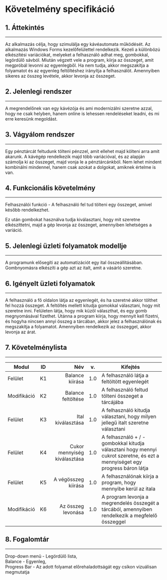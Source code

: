 # Követelmény specifikáció
## 1. Áttekintés
***

Az alkalmazás célja, hogy szimulálja egy kávéautomata működését.
Az alkalmazás Windows Forms kezelőfelülettel rendelkezik.
Kezeli a különbözú elkészítési variációkat, melyeket a felhasználó adhat meg, gombokkal, legördülő sávból.
Miután végzett vele a program, kiirja az összeget, amit megpróbál levonni az egyenlegből. Ha nem tudja, akkor megszakítja a folyamatot és az egyenleg feltöltéshez irányítja a felhasználót. Amennyiben sikeres az összeg levétele, akkor levonja az összeget.

## 2. Jelenlegi rendszer
***
A megrendelőnek van egy kávézója és ami modernizálni szeretne azzal, hogy ne csak helyben, hanem online is lehessen rendeléseket leadni, és mi erre keresünk megoldást.


## 3. Vágyálom rendszer
***
Egy pénztárcát feltudunk tölteni pénzzel, amit ellehet majd költeni arra amit akarunk.
A kávégép rendelkezik majd több variációval, és az alapján számolja ki az összeget, majd vonja le a pénztárcánkból.
Nem lehet mindent kombinálni mindennel, hanem csak azokat a dolgokat, amiknek értelme is van.


## 4. Funkcionális követelmény
***
Felhasználói funkció -  A felhasználó fel tud tölteni egy összeget, amivel később rendelkezhet.

Ez után gombokat használva tudja kiválasztani, hogy mit szeretne elkészíttetni, majd a gép levonja az összeget, amennyiben lehetséges a variáció.

## 5. Jelenlegi üzleti folyamatok modellje
***
A programunk elősegíti az automatizációt egy ital összeállításában.
Gombnyomásra elkészíti a gép azt az italt, amit a vásárló szeretne.

## 6. Igényelt üzleti folyamatok
***
A felhasználó a fő oldalon látja az egyenlegét, és ha szeretné akkor tölthet fel hozzá összeget.
A feltöltés mellett kitudja gomokkal választani, hogy mit szeretne inni. Felületen látja, hogy mik küzöl választhat, és egy gomb megnyomásával fizethet.
Utánna a program kiirja, hogy mennyit kell fizetni, és hogyha nincsen annyi összeg a tárcában, akkor jelez a felhasználónak és megszakítja a folyamatot.
Amennyiben rendelkezik az összeggel, akkor levonja az árat.


## 7. Követelménylista
***

| Modul      | ID         | Név  |v. |  Kifejtés|
| ------------- |:-------------:| -----:|-|--|
| Felület   | K1 | Balance kiirása |1.0| A felhasználó látja a feltöltött egyenlegét|
|Modifikáció | K2 | Balance feltöltése  |1.0| A felhasználó feltud tölteni összeget a tárcájába|
| Felület| K3 | Ital kiválasztása  | 1.0| A felhasználó kitudja választani, hogy milyen jellegű italt szeretne választani|
| Felület| K4 | Cukor mennyiség kiválasztása  |1.0|A felhasználó + / - gombokkal kitudja választani hogy mennyi cukrot szeretne, és ezt a mennyiséget egy progress báron látja|
|Felület | K5 |A végösszeg kiirása  |1.0| A felhasználónak kiirja a program, hogy mennyibe kerül az itala|
|Modifikáció | K6 |Az összeg levonása  |1.0|A program levonja a megrendelés összegét a tárcából, amennyiben rendelkezik a megfelelő összeggel|

## 8. Fogalomtár
***
Drop-down menü - Legördülő lista,<br>
Balance - Egyenleg,<br>
Progress Bar - Az adott folyamat előrehaladottságát egy csíkon vizuálisan megmutatja<br>

